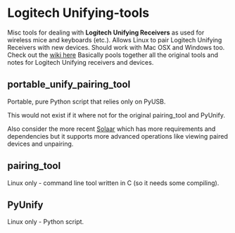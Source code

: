 # Logitech Unifying-tools

Misc tools for dealing with **Logitech Unifying Receivers** as used for 
wireless mice and keyboards (etc.). Allows Linux to pair Logitech 
Unifying Receivers with new devices. Should work with Mac OSX and 
Windows too. Check out the 
[wiki here](https://bitbucket.org/clach04/logitech-unifying-receiver-tools/wiki/Home)
Basically pools together all the original tools and notes for 
Logitech Unifying receivers and devices.

## portable_unify_pairing_tool

Portable, pure Python script that relies only on PyUSB.

This would not exist if it where not for the original pairing_tool and PyUnify.

Also consider the more recent [Solaar](http://pwr.github.io/Solaar/) which has more requirements and
dependencies but it supports more advanced operations like viewing paired
devices and unpairing.

## pairing_tool

Linux only - command line tool written in C (so it needs some compiling).

## PyUnify

Linux only - Python script.

